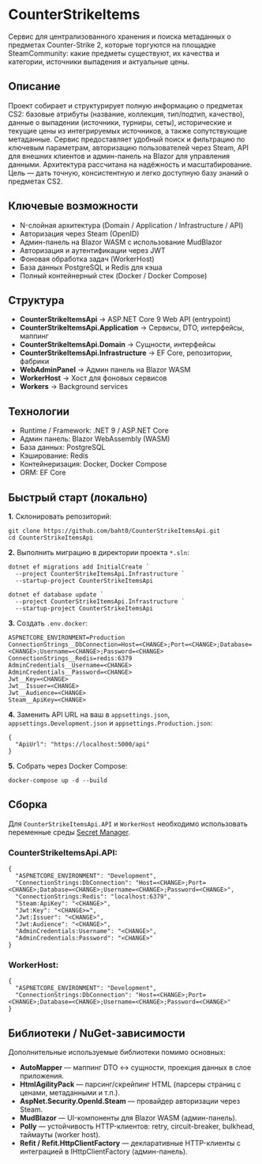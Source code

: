 # CounterStrikeItems
Сервис для централизованного хранения и поиска метаданных о предметах Counter-Strike 2, которые торгуются на площадке SteamCommunity: какие предметы существуют, их качества и категории, источники выпадения и актуальные цены.

## Описание
Проект собирает и структурирует полную информацию о предметах CS2: базовые атрибуты (название, коллекция, тип/подтип, качество), данные о выпадении (источники, турниры, сеты), исторические и текущие цены из интегрируемых источников, а также сопутствующие метаданные. Сервис предоставляет удобный поиск и фильтрацию по ключевым параметрам, авторизацию пользователей через Steam, API для внешних клиентов и админ-панель на Blazor для управления данными. Архитектура рассчитана на надёжность и масштабирование. Цель — дать точную, консистентную и легко доступную базу знаний о предметах CS2.

## Ключевые возможности
* N-слойная архитектура (Domain / Application / Infrastructure / API)
* Авторизация через Steam (OpenID)
* Админ-панель на Blazor WASM с использование MudBlazor
* Авторизация и аутентификации через JWT
* Фоновая обработка задач (WorkerHost)
* База данных PostgreSQL и Redis для кэша
* Полный контейнерный стек (Docker / Docker Compose)

## Структура
* __CounterStrikeItemsApi__                    -> ASP.NET Core 9 Web API (entrypoint)
* __CounterStrikeItemsApi.Application__        -> Сервисы, DTO, интерфейсы, маппинг
* __CounterStrikeItemsApi.Domain__             -> Сущности, интерфейсы
* __CounterStrikeItemsApi.Infrastructure__     -> EF Core, репозитории, фабрики
* __WebAdminPanel__                            -> Админ панель на Blazor WASM
* __WorkerHost__                               -> Хост для фоновых сервисов
* __Workers__                                  -> Background services

## Технологии
* Runtime / Framework: .NET 9 / ASP.NET Core
* Админ панель: Blazor WebAssembly (WASM)
* База данных: PostgreSQL
* Кэширование: Redis
* Контейнеризация: Docker, Docker Compose
* ORM: EF Core

## Быстрый старт (локально)
__1.__ Склонировать репозиторий:
```
git clone https://github.com/baht0/CounterStrikeItemsApi.git
cd CounterStrikeItemsApi
```
__2.__ Выполнить миграцию в директории проекта `*.sln`:
```
dotnet ef migrations add InitialCreate `
  --project CounterStrikeItemsApi.Infrastructure `
  --startup-project CounterStrikeItemsApi

dotnet ef database update `
  --project CounterStrikeItemsApi.Infrastructure `
  --startup-project CounterStrikeItemsApi
```
__3.__ Создать `.env.docker`:
```
ASPNETCORE_ENVIRONMENT=Production
ConnectionStrings__DbConnection=Host=<CHANGE>;Port=<CHANGE>;Database=<CHANGE>;Username=<CHANGE>;Password=<CHANGE>
ConnectionStrings__Redis=redis:6379
AdminCredentials__Username=<CHANGE>
AdminCredentials__Password=<CHANGE>
Jwt__Key=<CHANGE>
Jwt__Issuer=<CHANGE>
Jwt__Audience=<CHANGE>
Steam__ApiKey=<CHANGE>
```
__4.__ Заменить API URL на ваш в `appsettings.json`, `appsettings.Development.json` и `appsettings.Production.json`:
```
{
  "ApiUrl": "https://localhost:5000/api"
}
```
__5.__ Собрать через Docker Compose:
```
docker-compose up -d --build
```

## Сборка
Для `CounterStrikeItemsApi.API` и `WorkerHost` необходимо использовать переменные среды [Secret Manager](https://learn.microsoft.com/ru-ru/aspnet/core/security/app-secrets?view=aspnetcore-9.0&tabs=windows#secret-manager).
### CounterStrikeItemsApi.API:
```
{
  "ASPNETCORE_ENVIRONMENT": "Development",
  "ConnectionStrings:DbConnection": "Host=<CHANGE>;Port=<CHANGE>;Database=<CHANGE>;Username=<CHANGE>;Password=<CHANGE>",
  "ConnectionStrings:Redis": "localhost:6379",
  "Steam:ApiKey": "<CHANGE>",
  "Jwt:Key": "<CHANGE>=",
  "Jwt:Issuer": "<CHANGE>",
  "Jwt:Audience": "<CHANGE>",
  "AdminCredentials:Username": "<CHANGE>",
  "AdminCredentials:Password": "<CHANGE>"
}
```
### WorkerHost:
```
{
  "ASPNETCORE_ENVIRONMENT": "Development",
  "ConnectionStrings:DbConnection": "Host=<CHANGE>;Port=<CHANGE>;Database=<CHANGE>;Username=<CHANGE>;Password=<CHANGE>"
}
```
## Библиотеки / NuGet-зависимости
Дополнительные используемые библиотеки помимо основных:
* __AutoMapper__ — маппинг DTO ↔ сущности, проекция данных в слое приложения.
* __HtmlAgilityPack__ — парсинг/скрейпинг HTML (парсеры страниц с ценами, метаданными и т.п.).
* __AspNet.Security.OpenId.Steam__ — провайдер авторизации через Steam.
* __MudBlazor__ — UI-компоненты для Blazor WASM (админ-панель).
* __Polly__ — устойчивость HTTP-клиентов: retry, circuit-breaker, bulkhead, таймауты (worker host).
* __Refit / Refit.HttpClientFactory__ — декларативные HTTP-клиенты с интеграцией в IHttpClientFactory (админ-панель).

